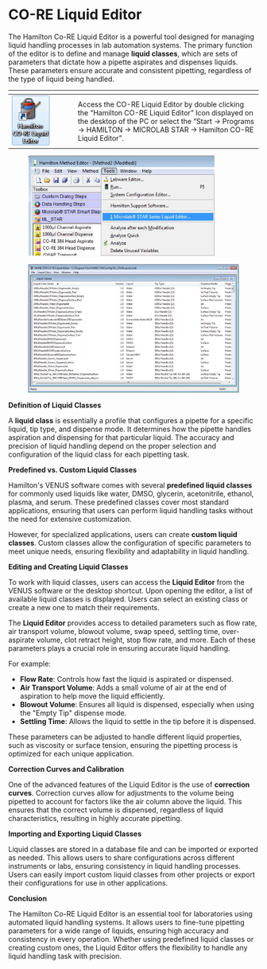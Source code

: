 # CO-RE Liquid Editor‌

The Hamilton Co-RE Liquid Editor is a powerful tool designed for managing liquid handling processes in lab automation systems. The primary function of the editor is to define and manage **liquid classes**, which are sets of parameters that dictate how a pipette aspirates and dispenses liquids. These parameters ensure accurate and consistent pipetting, regardless of the type of liquid being handled.

<table data-header-hidden><thead><tr><th width="119"></th><th></th></tr></thead><tbody><tr><td><img src="../../.gitbook/assets/image (11) (1) (1) (1) (1) (1) (1) (1) (1) (1) (1) (1) (1) (1).png" alt="" data-size="original"></td><td>Access the CO-RE Liquid Editor‌ by double clicking the “Hamilton CO-RE Liquid Editor‌” Icon displayed on the desktop of the PC or select the “Start -> Programs -> HAMILTON -> MICROLAB STAR -> Hamilton CO-RE Liquid Editor‌”.</td></tr></tbody></table>

<div>

<figure><img src="../../.gitbook/assets/Image_1382.jpg" alt="" width="375"><figcaption></figcaption></figure>

 

<figure><img src="../../.gitbook/assets/image (12) (1) (1) (1) (1) (1) (1) (1) (1) (1) (1) (1) (1) (1).png" alt="" width="462"><figcaption></figcaption></figure>

</div>

**Definition of Liquid Classes**

A **liquid class** is essentially a profile that configures a pipette for a specific liquid, tip type, and dispense mode. It determines how the pipette handles aspiration and dispensing for that particular liquid. The accuracy and precision of liquid handling depend on the proper selection and configuration of the liquid class for each pipetting task.

**Predefined vs. Custom Liquid Classes**

Hamilton's VENUS software comes with several **predefined liquid classes** for commonly used liquids like water, DMSO, glycerin, acetonitrile, ethanol, plasma, and serum. These predefined classes cover most standard applications, ensuring that users can perform liquid handling tasks without the need for extensive customization.

However, for specialized applications, users can create **custom liquid classes**. Custom classes allow the configuration of specific parameters to meet unique needs, ensuring flexibility and adaptability in liquid handling.

**Editing and Creating Liquid Classes**

To work with liquid classes, users can access the **Liquid Editor** from the VENUS software or the desktop shortcut. Upon opening the editor, a list of available liquid classes is displayed. Users can select an existing class or create a new one to match their requirements.

The **Liquid Editor** provides access to detailed parameters such as flow rate, air transport volume, blowout volume, swap speed, settling time, over-aspirate volume, clot retract height, stop flow rate, and more. Each of these parameters plays a crucial role in ensuring accurate liquid handling.

For example:

* **Flow Rate**: Controls how fast the liquid is aspirated or dispensed.
* **Air Transport Volume**: Adds a small volume of air at the end of aspiration to help move the liquid efficiently.
* **Blowout Volume**: Ensures all liquid is dispensed, especially when using the "Empty Tip" dispense mode.
* **Settling Time**: Allows the liquid to settle in the tip before it is dispensed.

These parameters can be adjusted to handle different liquid properties, such as viscosity or surface tension, ensuring the pipetting process is optimized for each unique application.

**Correction Curves and Calibration**

One of the advanced features of the Liquid Editor is the use of **correction curves**. Correction curves allow for adjustments to the volume being pipetted to account for factors like the air column above the liquid. This ensures that the correct volume is dispensed, regardless of liquid characteristics, resulting in highly accurate pipetting.

**Importing and Exporting Liquid Classes**

Liquid classes are stored in a database file and can be imported or exported as needed. This allows users to share configurations across different instruments or labs, ensuring consistency in liquid handling processes. Users can easily import custom liquid classes from other projects or export their configurations for use in other applications.

**Conclusion**

The Hamilton Co-RE Liquid Editor is an essential tool for laboratories using automated liquid handling systems. It allows users to fine-tune pipetting parameters for a wide range of liquids, ensuring high accuracy and consistency in every operation. Whether using predefined liquid classes or creating custom ones, the Liquid Editor offers the flexibility to handle any liquid handling task with precision.

